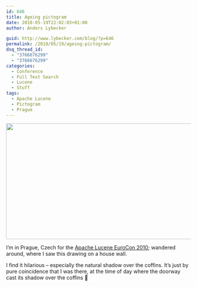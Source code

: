 ```yaml
---
id: 646
title: Ageing pictogram
date: 2010-05-19T22:02:03+01:00
author: Anders Lybecker

guid: http://www.lybecker.com/blog/?p=646
permalink: /2010/05/19/ageing-pictogram/
dsq_thread_id:
  - "3766676299"
  - "3766676299"
categories:
  - Conference
  - Full Text Search
  - Lucene
  - Stuff
tags:
  - Apache Lucene
  - Pictogram
  - Prague
---
```

[<img loading="lazy" class="alignnone size-full wp-image-650" title="Ageing Pictogram" src="http://www.lybecker.com/blog/wp-content/uploads/AgeingPictogram.jpg" alt="" width="550" height="315" />](http://www.lybecker.com/blog/wp-content/uploads/AgeingPictogram.jpg)

I’m in Prague, Czech for the [Apache Lucene EuroCon 2010](http://www.lucene-eurocon.org/ "Conference website"); wandered around, where I saw this drawing on a house wall.

I find it hilarious – especially the natural shadow over the coffins. It’s just by pure coincidence that I was there, at the time of day where the doorway cast its shadow over the coffins 🙂

<div class="zemanta-pixie" style="margin-top: 10px; height: 15px;">
  <span class="zem-script more-related pretty-attribution"></span>
</div>